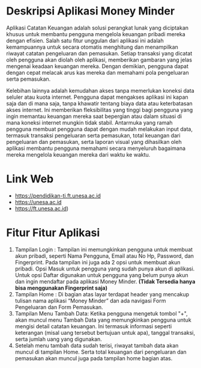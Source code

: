 # Deskripsi Aplikasi Money Minder

Aplikasi Catatan Keuangan adalah solusi perangkat lunak yang diciptakan khusus untuk membantu pengguna mengelola keuangan pribadi mereka dengan efisien. Salah satu fitur unggulan dari aplikasi ini adalah kemampuannya untuk secara otomatis menghitung dan menampilkan riwayat catatan pengeluaran dan pemasukan. Setiap transaksi yang dicatat oleh pengguna akan diolah oleh aplikasi, memberikan gambaran yang jelas mengenai keadaan keuangan mereka. Dengan demikian, pengguna dapat dengan cepat melacak arus kas mereka dan memahami pola pengeluaran serta pemasukan.

Kelebihan lainnya adalah kemudahan akses tanpa memerlukan koneksi data seluler atau kuota internet. Pengguna dapat mengakses aplikasi ini kapan saja dan di mana saja, tanpa khawatir tentang biaya data atau keterbatasan akses internet. Ini memberikan fleksibilitas yang tinggi bagi pengguna yang ingin memantau keuangan mereka saat bepergian atau dalam situasi di mana koneksi internet mungkin tidak stabil. Antarmuka yang ramah pengguna membuat pengguna dapat dengan mudah melakukan input data, termasuk transaksi pengeluaran serta pemasukan, total keuangan dari pengeluaran dan pemasukan, serta laporan visual yang dihasilkan oleh aplikasi membantu pengguna memahami secara menyeluruh bagaimana mereka mengelola keuangan mereka dari waktu ke waktu.

# Link Web

- https://pendidikan-ti.ft.unesa.ac.id
- https://unesa.ac.id
- https://ft.unesa.ac.id)

# Fitur Fitur Aplikasi

1. Tampilan Login : Tampilan ini memungkinkan pengguna untuk membuat akun pribadi, seperti Nama Pengguna, Email atau No Hp, Password, dan Fingerprint. Pada tampilan ini juga ada 2 opsi untuk membuat akun pribadi. Opsi Masuk untuk pengguna yang sudah punya akun di aplikasi. Untuk opsi Daftar digunakan untuk pengguna yang belum punya akun dan ingin mendaftar pada aplikasi Money Minder. **(Tidak Tersedia hanya bisa menggunakan Fingerprint saja)**
2. Tampilan Home : Di bagian atas layar terdapat header yang mencakup tulisan nama aplikasi “Money Minder” dan ada navigasi Form Pengeluaran dan Form Pemasukan.
3. Tampilan Menu Tambah Data: Ketika pengguna mengetuk tombol "+",  akan muncul menu Tambah Data yang memungkinkan pengguna  untuk mengisi detail catatan keuangan. Ini termasuk informasi seperti keterangan (misal uang tersebut bertujuan untuk apa), tanggal transaksi, serta jumlah uang yang digunakan.
4. Setelah menu tambah data sudah terisi, riwayat tambah data akan muncul di tampilan Home. Serta total keuangan dari pengeluaran dan pemasukan akan muncul juga pada tampilan home bagian atas.



